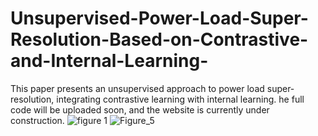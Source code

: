 # Unsupervised-Power-Load-Super-Resolution-Based-on-Contrastive-and-Internal-Learning-
This paper presents an unsupervised approach to power load super-resolution, integrating contrastive learning with internal learning.
he full code will be uploaded soon, and the website is currently under construction.
![figure 1](https://github.com/user-attachments/assets/575c7acb-5dff-409b-b85f-459ee96ce4bb)
![Figure_5](https://github.com/user-attachments/assets/7782e1fc-ccaa-4ac5-b03d-6bf250e4ef48)
